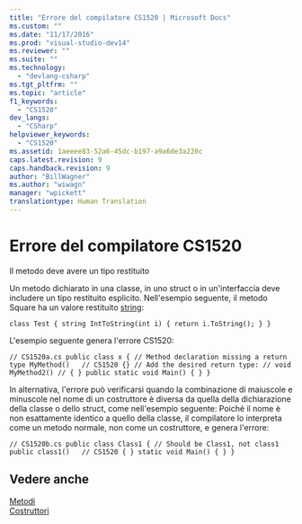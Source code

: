 ```yaml
---
title: "Errore del compilatore CS1520 | Microsoft Docs"
ms.custom: ""
ms.date: "11/17/2016"
ms.prod: "visual-studio-dev14"
ms.reviewer: ""
ms.suite: ""
ms.technology: 
  - "devlang-csharp"
ms.tgt_pltfrm: ""
ms.topic: "article"
f1_keywords: 
  - "CS1520"
dev_langs: 
  - "CSharp"
helpviewer_keywords: 
  - "CS1520"
ms.assetid: 1aeeee83-52a6-45dc-b197-a9a6de3a220c
caps.latest.revision: 9
caps.handback.revision: 9
author: "BillWagner"
ms.author: "wiwagn"
manager: "wpickett"
translationtype: Human Translation
---
```

# Errore del compilatore CS1520
Il metodo deve avere un tipo restituito  
  
 Un metodo dichiarato in una classe, in uno struct o in un'interfaccia deve includere un tipo restituito esplicito. Nell'esempio seguente, il metodo Square ha un valore restituito [string](../../csharp/language-reference/keywords/string.md):  
  
```  
class Test { string IntToString(int i) { return i.ToString(); } }  
```  
  
 L'esempio seguente genera l'errore CS1520:  
  
```  
// CS1520a.cs public class x { // Method declaration missing a return type MyMethod()   // CS1520 {} // Add the desired return type: // void MyMethod2() // { } public static void Main() { } }  
```  
  
 In alternativa, l'errore può verificarsi quando la combinazione di maiuscole e minuscole nel nome di un costruttore è diversa da quella della dichiarazione della classe o dello struct, come nell'esempio seguente: Poiché il nome è non esattamente identico a quello della classe, il compilatore lo interpreta come un metodo normale, non come un costruttore, e genera l'errore:  
  
```  
// CS1520b.cs public class Class1 { // Should be Class1, not class1 public class1()   // CS1520 { } static void Main() { } }  
```  
  
## Vedere anche  
 [Metodi](../../csharp/programming-guide/classes-and-structs/methods.md)   
 [Costruttori](../../csharp/programming-guide/classes-and-structs/constructors.md)